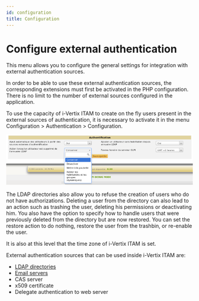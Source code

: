 ```yaml
---
id: configuration
title: Configuration
---
```


# Configure external authentication

This menu allows you to configure the general settings for integration
with external authentication sources.

In order to be able to use these external authentication sources, the
corresponding extensions must first be activated in the PHP
configuration. There is no limit to the number of external sources
configured in the application.

To use the capacity of i-Vertix ITAM to create on the fly users present in the
external sources of authentication, it is necessary to activate it in
the menu Configuration \> Authentication \> Configuration.

![Authentication configuration menu](../../../assets/modules/configuration/authentication/images/authConfig.png)

The LDAP directories also allow you to refuse the creation of users who
do not have authorizations. Deleting a user from the directory can also
lead to an action such as trashing the user, deleting his permissions or
deactivating him. You also have the option to specify how to handle
users that were previously deleted from the directory but are now
restored. You can set the restore action to do nothing, restore the user
from the trashbin, or re-enable the user.

It is also at this level that the time zone of i-Vertix ITAM is set.

External authentication sources that can be used inside i-Vertix ITAM are:

- [LDAP directories](../../../modules/configuration/authentication/ldap)
- [Email servers](../../../modules/configuration/authentication/imap)
- CAS server
- x509 certificate
- Delegate authentication to web server
